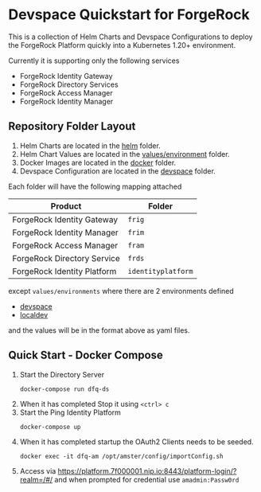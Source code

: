# Devspace Quickstart for ForgeRock

This is a collection of Helm Charts and Devspace Configurations to deploy the ForgeRock Platform quickly into a Kubernetes 1.20+ environment.

Currently it is supporting only the following services

- ForgeRock Identity Gateway
- ForgeRock Directory Services
- ForgeRock Access Manager
- ForgeRock Identity Manager

## Repository Folder Layout

1. Helm Charts are located in the [helm](helm) folder.
2. Helm Chart Values are located in the [values/environment](values/environment) folder.
3. Docker Images are located in the [docker](docker) folder.
4. Devspace Configuration are located in the [devspace](devspace) folder.

Each folder will have the following mapping attached

| Product                     | Folder             |
| --------------------------- | ------------------ |
| ForgeRock Identity Gateway  | `frig`             |
| ForgeRock Identity Manager  | `frim`             |
| ForgeRock Access Manager    | `fram`             |
| ForgeRock Directory Service | `frds`             |
| ForgeRock Identity Platform | `identityplatform` |

except `values/environments` where there are 2 environments defined

- [devspace](values/environment/devspace)
- [localdev](values/environment/localdev)

and the values will be in the format above as yaml files.

## Quick Start - Docker Compose

1. Start the Directory Server
   ```console
   docker-compose run dfq-ds
   ```
2. When it has completed Stop it using `<ctrl> c`
3. Start the Ping Identity Platform
   ```console
   docker-compose up
   ```
5. When it has completed startup the OAuth2 Clients needs to be seeded.
   ```console
   docker exec -it dfq-am /opt/amster/config/importConfig.sh
   ```
6. Access via <https://platform.7f000001.nip.io:8443/platform-login/?realm=/#/> and when prompted for credential use `amadmin:Passw0rd`

